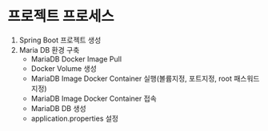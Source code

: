 # 프로젝트 프로세스
1. Spring Boot 프로젝트 생성
2. Maria DB 환경 구축
   - MariaDB Docker Image Pull
   - Docker Volume 생성
   - MariaDB Image Docker Container 실행(볼륨지정, 포트지정, root 패스워드 지정)
   - MariaDB Image Docker Container 접속
   - MariaDB DB 생성
   - application.properties 설정
